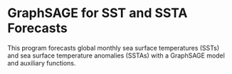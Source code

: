 # GraphSAGE for SST and SSTA Forecasts

This program forecasts global monthly sea surface temperatures (SSTs) and sea surface temperature anomalies (SSTAs) with a GraphSAGE model and auxiliary functions.
